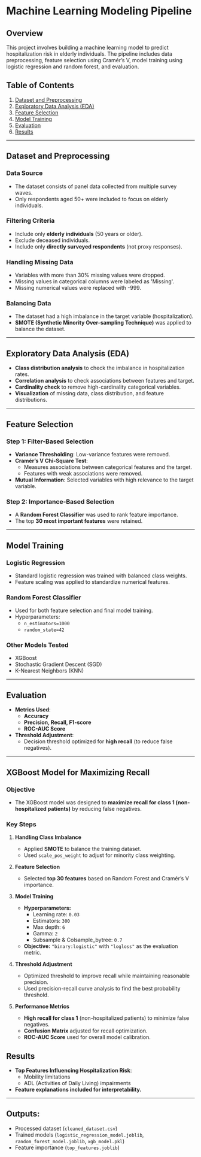 # Machine Learning Modeling Pipeline

## Overview
This project involves building a machine learning model to predict hospitalization risk in elderly individuals. The pipeline includes data preprocessing, feature selection using Cramér’s V, model training using logistic regression and random forest, and evaluation.

## Table of Contents
1. [Dataset and Preprocessing](#dataset-and-preprocessing)
2. [Exploratory Data Analysis (EDA)](#exploratory-data-analysis-eda)
3. [Feature Selection](#feature-selection)
4. [Model Training](#model-training)
5. [Evaluation](#evaluation)
6. [Results](#results)

---

## Dataset and Preprocessing
### **Data Source**
- The dataset consists of panel data collected from multiple survey waves.
- Only respondents aged 50+ were included to focus on elderly individuals.

### **Filtering Criteria**
- Include only **elderly individuals** (50 years or older).
- Exclude deceased individuals.
- Include only **directly surveyed respondents** (not proxy responses).

### **Handling Missing Data**
- Variables with more than 30% missing values were dropped.
- Missing values in categorical columns were labeled as 'Missing'.
- Missing numerical values were replaced with -999.

### **Balancing Data**
- The dataset had a high imbalance in the target variable (hospitalization).
- **SMOTE (Synthetic Minority Over-sampling Technique)** was applied to balance the dataset.

---

## Exploratory Data Analysis (EDA)
- **Class distribution analysis** to check the imbalance in hospitalization rates.
- **Correlation analysis** to check associations between features and target.
- **Cardinality check** to remove high-cardinality categorical variables.
- **Visualization** of missing data, class distribution, and feature distributions.

---

## Feature Selection
### **Step 1: Filter-Based Selection**
- **Variance Thresholding**: Low-variance features were removed.
- **Cramér’s V Chi-Square Test**:
  - Measures associations between categorical features and the target.
  - Features with weak associations were removed.
- **Mutual Information**: Selected variables with high relevance to the target variable.

### **Step 2: Importance-Based Selection**
- A **Random Forest Classifier** was used to rank feature importance.
- The top **30 most important features** were retained.

---

## Model Training
### **Logistic Regression**
- Standard logistic regression was trained with balanced class weights.
- Feature scaling was applied to standardize numerical features.

### **Random Forest Classifier**
- Used for both feature selection and final model training.
- Hyperparameters:
  - `n_estimators=1000`
  - `random_state=42`

### **Other Models Tested**
- XGBoost
- Stochastic Gradient Descent (SGD)
- K-Nearest Neighbors (KNN)

---

## Evaluation
- **Metrics Used**:
  - **Accuracy**
  - **Precision, Recall, F1-score**
  - **ROC-AUC Score**
- **Threshold Adjustment**:
  - Decision threshold optimized for **high recall** (to reduce false negatives).

---


## XGBoost Model for Maximizing Recall
### **Objective**
- The XGBoost model was designed to **maximize recall for class 1 (non-hospitalized patients)** by reducing false negatives.

### **Key Steps**
1. **Handling Class Imbalance**
   - Applied **SMOTE** to balance the training dataset.
   - Used `scale_pos_weight` to adjust for minority class weighting.

2. **Feature Selection**
   - Selected **top 30 features** based on Random Forest and Cramér’s V importance.

3. **Model Training**
   - **Hyperparameters:**
     - Learning rate: `0.03`
     - Estimators: `300`
     - Max depth: `6`
     - Gamma: `2`
     - Subsample & Colsample_bytree: `0.7`
   - **Objective:** `"binary:logistic"` with `"logloss"` as the evaluation metric.

4. **Threshold Adjustment**
   - Optimized threshold to improve recall while maintaining reasonable precision.
   - Used precision-recall curve analysis to find the best probability threshold.

5. **Performance Metrics**
   - **High recall for class 1** (non-hospitalized patients) to minimize false negatives.
   - **Confusion Matrix** adjusted for recall optimization.
   - **ROC-AUC Score** used for overall model calibration.

   

## Results
- **Top Features Influencing Hospitalization Risk**:
  - Mobility limitations
  - ADL (Activities of Daily Living) impairments
- **Feature explanations included for interpretability.**

---

## Outputs:
- Processed dataset (`cleaned_dataset.csv`)
- Trained models (`logistic_regression_model.joblib`, `random_forest_model.joblib`, `xgb_model.pkl`)
- Feature importance (`top_features.joblib`)
